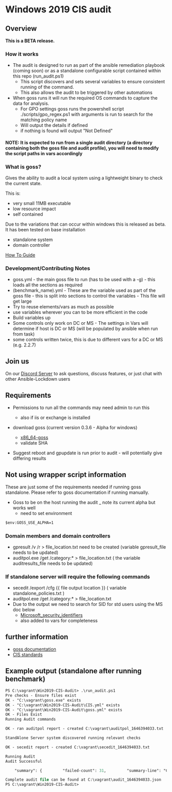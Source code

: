 # Windows 2019 CIS audit

## Overview

**This is a BETA release.**

### How it works

- The audit is designed to run as part of the ansible remediation playbook (coming soon) or as a standalone configurable script contained within this repo (run_audit.ps1)
  - This script discovers and sets several variables to ensure consistent running of the command.
  - This also allows the audit to be triggered by other automations
- When goss runs it will run the required OS commands to capture the data for analysis.
  - For GPO settings goss runs the powershell script ./scripts/gpo_regex.ps1 with arguments is run to search for the matching policy name
  - Will output the details if defined
  - if nothing is found will output "Not Defined"

#### NOTE: It is expected to run from a single audit directory (a directory containing both the goss file and audit profile), you will need to modify the script paths in vars accordingly

### What is goss?

Gives the ability to audit a local system using a lightweight binary to check the current state.

This is:

- very small 11MB executable
- low resource impact
- self contained

Due to the variations that can occur within windows this is released as beta.
It has been tested on base installation

- standalone system
- domain controller

[How To Guide](Docs/Security_remediation_and_auditing.MD)

### Development/Contributing Notes

- goss.yml - the main goss file to run (has to be used with a -g) - this loads all the sections as required
- (benchmark_name).yml - These are the variable used as part of the goss file - this is split into sections to control the variables - This file will get large
- Try to reuse elements/vars as much as possible
- use variables wherever you can to be more efficient in the code
- Build variables up
- Some controls only work on DC or MS - The settings in Vars will determine if host is DC or MS (will be populated by ansible when run from task)
- some controls written twice, this is due to different vars for a DC or MS (e.g. 2.2.7)

## Join us

On our [Discord Server](https://discord.gg/JFxpSgPFEJ) to ask questions, discuss features, or just chat with other Ansible-Lockdown users

## Requirements

- Permissions to run all the commands may need admin to run this
  - also if iis or exchange is installed

- download goss (current version 0.3.6 - Alpha for windows)
  - [x86_64-goss](https://github.com/aelsabbahy/goss/releases/download/v0.3.goss-alpha-windows-amd64.exe)
  - validate SHA

- Suggest reboot and gpupdate is run prior to audit - will potentially give differing results

## Not using wrapper script information

These are just some of the requirements needed if running goss standalone.
Please refer to goss documentation if running manually.

- Goss to be on the host running the audit _ note its current alpha but works well
  - need to set environment

```txt
$env:GOSS_USE_ALPHA=1
```

### Domain members and domain controllers

- gpresult /v /r > file_location.txt need to be created (variable gpresult_file  needs to be updated)
- auditpol.exe /get /category:* > file_location.txt ( the variable auditresults_file needs to be updated)

### If standalone server will require the following commands

- secedit /export /cfg {{ file output location }} ( variable standalone_policies.txt )
- auditpol.exe /get /category:* > file_location.txt
- Due to the output we need to search for SID for std users using the MS doc below
  - [Microsoft_security_identifiers](https://docs.microsoft.com/en-us/troubleshoot/windows-server/identity/security-identifiers-in-windows)
  - also added to vars for completeness

## further information

- [goss documentation](https://github.com/aelsabbahy/goss/blob/master/docs/manual.md#patterns)
- [CIS standards](https://www.cisecurity.org)

## Example output (standalone after running benchmark)

```ps
PS C:\vagrant\Win2019-CIS-Audit> .\run_audit.ps1
Pre checks - Ensure files exist
OK - "C:\vagrant\goss.exe" exists
OK - "C:\vagrant\Win2019-CIS-Audit\CIS.yml" exists
OK - "C:\vagrant\Win2019-CIS-Audit\goss.yml" exists
OK - Files Exist
Running Audit commands

OK - ran auditpol report - created C:\vagrant\auditpol_1646394033.txt

StandAlone Server system discovered running relevant checks

OK - secedit report - created C:\vagrant\secedit_1646394033.txt

Running Audit
Audit Successful

    "summary": {         "failed-count": 31,         "summary-line": "Count: 661, Failed: 31, Duration: 44.994s",         "test-count": 661,         "total-duration": 44993809300     } }

Complete audit file can be found at C:\vagrant\audit_1646394033.json
PS C:\vagrant\Win2019-CIS-Audit>
```
